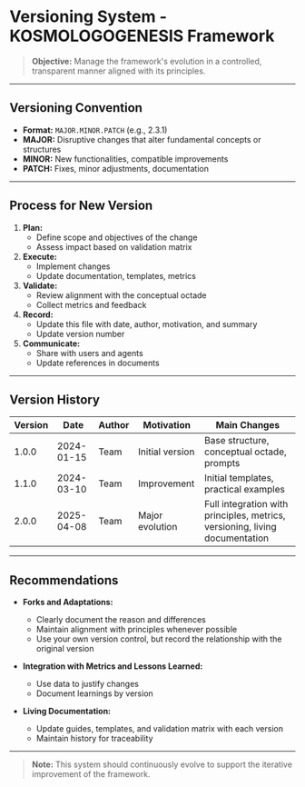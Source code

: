 # Versioning System - KOSMOLOGOGENESIS Framework

> **Objective:** Manage the framework's evolution in a controlled, transparent manner aligned with its principles.

---

## Versioning Convention

- **Format:** `MAJOR.MINOR.PATCH` (e.g., 2.3.1)
- **MAJOR:** Disruptive changes that alter fundamental concepts or structures
- **MINOR:** New functionalities, compatible improvements
- **PATCH:** Fixes, minor adjustments, documentation

---

## Process for New Version

1. **Plan:**
   - Define scope and objectives of the change
   - Assess impact based on validation matrix
2. **Execute:**
   - Implement changes
   - Update documentation, templates, metrics
3. **Validate:**
   - Review alignment with the conceptual octade
   - Collect metrics and feedback
4. **Record:**
   - Update this file with date, author, motivation, and summary
   - Update version number
5. **Communicate:**
   - Share with users and agents
   - Update references in documents

---

## Version History

| Version | Date | Author | Motivation | Main Changes |
|---------|------------|--------|------------|-------------------|
| 1.0.0   | 2024-01-15 | Team  | Initial version | Base structure, conceptual octade, prompts |
| 1.1.0   | 2024-03-10 | Team  | Improvement | Initial templates, practical examples |
| 2.0.0   | 2025-04-08 | Team  | Major evolution | Full integration with principles, metrics, versioning, living documentation |

---

## Recommendations

- **Forks and Adaptations:**
  - Clearly document the reason and differences
  - Maintain alignment with principles whenever possible
  - Use your own version control, but record the relationship with the original version

- **Integration with Metrics and Lessons Learned:**
  - Use data to justify changes
  - Document learnings by version

- **Living Documentation:**
  - Update guides, templates, and validation matrix with each version
  - Maintain history for traceability

---

> **Note:** This system should continuously evolve to support the iterative improvement of the framework.
